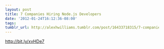 ```yaml
---
layout: post
title: 7 Companies Hiring Node.js Developers
date: '2012-01-24T16:12:36-08:00'
tags: 
tumblr_url: http://alexhwilliams.tumblr.com/post/16433718315/7-companies-hiring-node-js-developers
---
```

<p><a href="http://bit.ly/xvHDe7">http://bit.ly/xvHDe7</a></p>
